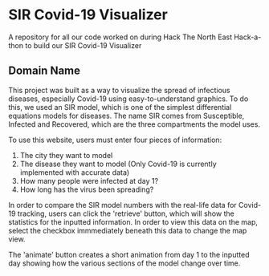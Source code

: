 # SIR Covid-19 Visualizer
A repository for all our code worked on during Hack The North East Hack-a-thon to build our SIR Covid-19 Visualizer

## Domain Name

This project was built as a way to visualize the spread of infectious diseases, especially Covid-19 using easy-to-understand graphics. To do this, we used an SIR model, which is one of the simplest differential equations models for diseases. The name SIR comes from Susceptible, Infected and Recovered, which are the three compartments the model uses. 

To use this website, users must enter four pieces of information: 
  1. The city they want to model
  2. The disease they want to model (Only Covid-19 is currently implemented with accurate data)
  3. How many people were infected at day 1?
  4. How long has the virus been spreading?
  
In order to compare the SIR model numbers with the real-life data for Covid-19 tracking, users can click the 'retrieve' button, which will show the statistics for the inputted information. In order to view this data on the map, select the checkbox immmediately beneath this data to change the map view. 

The 'animate' button creates a short animation from day 1 to the inputted day showing how the various sections of the model change over time. 
